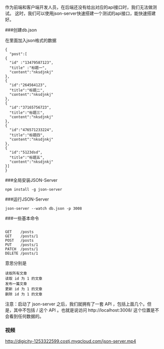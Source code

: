 作为前端和客户端开发人员，在后端还没有给出对应的api接口时，我们无法做测试。 这时，我们可以使用json-server快速搭建一个测试的api接口，能快速搭建好。

###创建db.json

在里面加入json格式的数据

```
{
  "post":[
{
  "id" :"13479587123",
  "title" :"标题一",
  "content":"nksdjnkj"
},
{
  "id":"264564123",
  "title":"标题二",
  "content":"nksdjnkj"
},
{
  "id":"37165756723",
  "title":"标题三",
  "content":"nksdjnkj"
},
{
  "id":"476571233224",
  "title":"标题四",
  "content":"nksdjnkj"
},
{
  "id":"5123dsd",
  "title":"标题五",
  "content":"nksdjnkj"
}]
}
```

###全局安装JSON-Server

```
npm install -g json-server
```

###运行JSON-Server

```
json-server --watch db.json -p 3008
```

###一些基本命令

```

GET    /posts
GET    /posts/1
POST   /posts
PUT    /posts/1
PATCH  /posts/1
DELETE /posts/1
```
意思分别是

```
读取所有文章
读取 id 为 1 的文章
发布一篇文章
更新 id 为 1 的文章
删除 id 为 1 的文章
```

注意：启动了 json-server 之后，我们就拥有了一套 API ，包括上面几个。但是，其中不包括 / 这个 API 。也就是说访问 http://localhost:3008/ 这个位置是不会看到任何数据的。


### 视频

http://digicity-1253322599.costj.myqcloud.com/json-server.mp4
